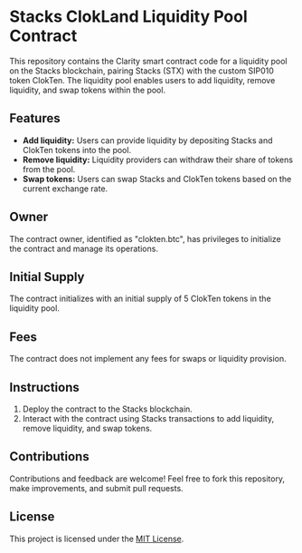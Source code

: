 # Stacks ClokLand Liquidity Pool Contract

This repository contains the Clarity smart contract code for a liquidity pool on the Stacks blockchain, pairing Stacks (STX) with the custom SIP010 token ClokTen. The liquidity pool enables users to add liquidity, remove liquidity, and swap tokens within the pool.

## Features

- **Add liquidity:** Users can provide liquidity by depositing Stacks and ClokTen tokens into the pool.
- **Remove liquidity:** Liquidity providers can withdraw their share of tokens from the pool.
- **Swap tokens:** Users can swap Stacks and ClokTen tokens based on the current exchange rate.

## Owner

The contract owner, identified as "clokten.btc", has privileges to initialize the contract and manage its operations.

## Initial Supply

The contract initializes with an initial supply of 5 ClokTen tokens in the liquidity pool.

## Fees

The contract does not implement any fees for swaps or liquidity provision.

## Instructions

1. Deploy the contract to the Stacks blockchain.
2. Interact with the contract using Stacks transactions to add liquidity, remove liquidity, and swap tokens.

## Contributions

Contributions and feedback are welcome! Feel free to fork this repository, make improvements, and submit pull requests.

## License

This project is licensed under the [MIT License](LICENSE).
